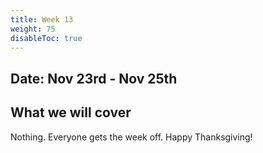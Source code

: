 ```yaml
---
title: Week 13
weight: 75
disableToc: true
---
```


## Date: Nov 23rd - Nov 25th

## What we will cover

Nothing. Everyone gets the week off. Happy Thanksgiving!